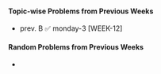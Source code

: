#### Topic-wise Problems from Previous Weeks
- prev. B ✅ monday-3 [WEEK-12]
  
#### Random Problems from Previous Weeks
- 